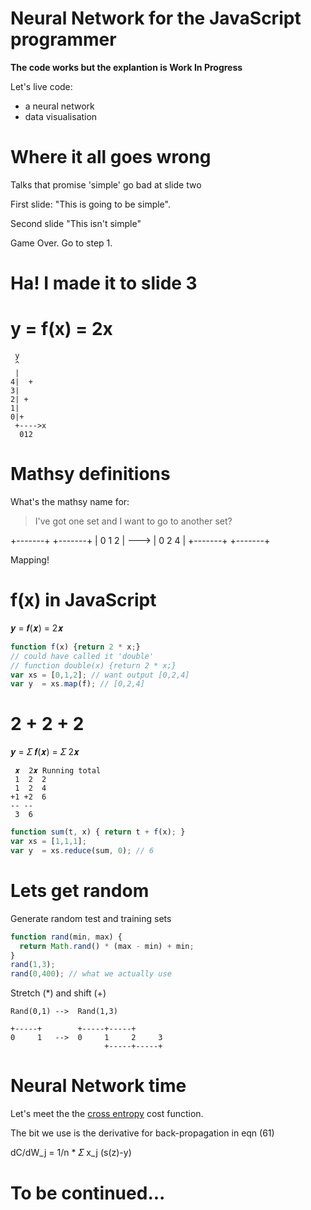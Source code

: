 # Neural Network for the JavaScript programmer

**The code works but the explantion is Work In Progress**

Let's live code:
* a neural network
* data visualisation

# Where it all goes wrong

Talks that promise 'simple' go bad at slide two

First slide: "This is going to be simple".

Second slide "This isn't simple"

Game Over. Go to step 1.

# Ha! I made it to slide 3

# y = f(x) = 2x

```
 y
 ^
 |
4|  +
3|
2| +
1|
0|+
 +---->x
  012
```

# Mathsy definitions

What's the mathsy name for:

> I've got one set and I want to go to another set?

+-------+      +-------+
| 0 1 2 | ---> | 0 2 4 |
+-------+      +-------+

Mapping!

# f(x) in JavaScript

𝒚 = 𝒇(𝒙) = 2𝒙

```javascript
function f(x) {return 2 * x;}
// could have called it 'double'
// function double(x) {return 2 * x;}
var xs = [0,1,2]; // want output [0,2,4]
var y  = xs.map(f); // [0,2,4]
```

# 2 + 2 + 2

𝒚 = 𝛴 𝒇(𝒙) = 𝛴 2𝒙

     𝒙  2𝒙 Running total
     1  2  2
     1  2  4
    +1 +2  6
    -- --
     3  6

```javascript
function sum(t, x) { return t + f(x); }
var xs = [1,1,1];
var y  = xs.reduce(sum, 0); // 6
```

# Lets get random

Generate random test and training sets

```javascript
function rand(min, max) {
  return Math.rand() * (max - min) + min;
}
rand(1,3);
rand(0,400); // what we actually use
```

Stretch (*) and shift (+)

    Rand(0,1) -->  Rand(1,3)

    +-----+        +-----+-----+
    0     1   -->  0     1     2     3
                         +-----+-----+

# Neural Network time

Let's meet the the [cross entropy][1] cost function.

The bit we use is the derivative for back-propagation in eqn (61)

dC/dW_j = 1/n * 𝛴 x_j (s(z)-y)

# To be continued...

[1]: http://neuralnetworksanddeeplearning.com/chap3.html#introducing_the_cross-entropy_cost_function
